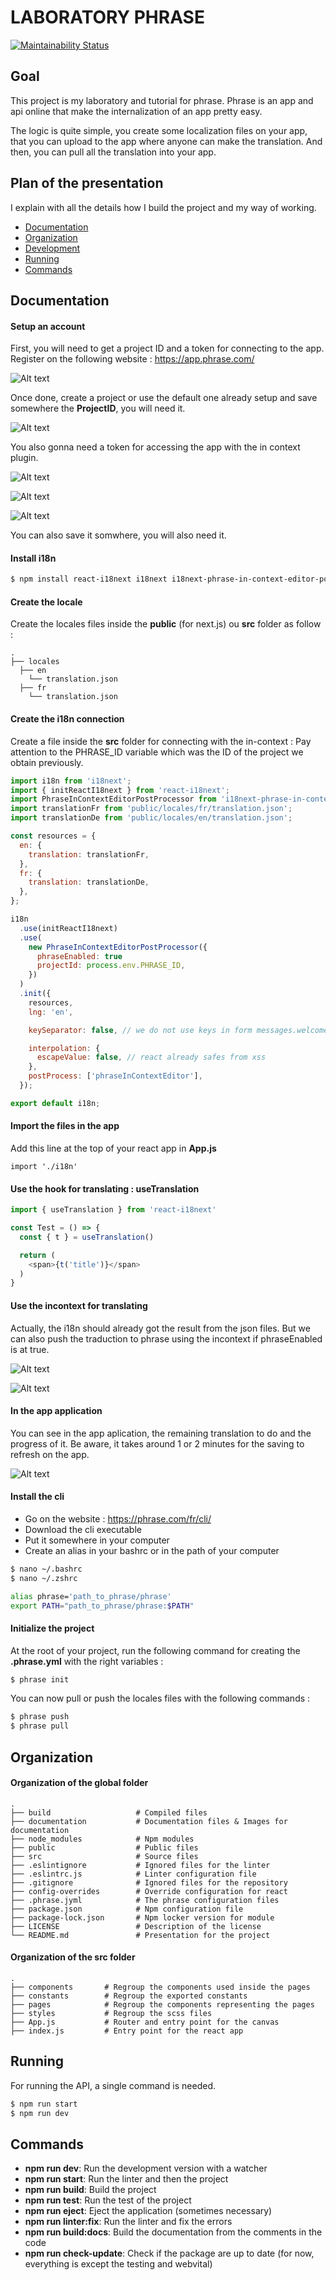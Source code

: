 # LABORATORY PHRASE

[![Maintainability Status](https://api.codeclimate.com/v1/badges/f6f7ed79501f794ce74d/maintainability)](https://codeclimate.com/github/JustalK/LABORATORY-PHRASE/maintainability)

## Goal

This project is my laboratory and tutorial for phrase. Phrase is an app and api online that make the internalization of an app pretty easy.

The logic is quite simple, you create some localization files on your app, that you can upload to the app where anyone can make the translation. And then, you can pull all the translation into your app.

## Plan of the presentation

I explain with all the details how I build the project and my way of working.

- [Documentation](#documentation)
- [Organization](#organization)
- [Development](#development)
- [Running](#running)
- [Commands](#commands)

## Documentation

#### Setup an account

First, you will need to get a project ID and a token for connecting to the app. Register on the following website : https://app.phrase.com/

![Alt text](documentation/images/1.png?raw=true "1")

Once done, create a project or use the default one already setup and save somewhere the **ProjectID**, you will need it.

![Alt text](documentation/images/2.png?raw=true "2")

You also gonna need a token for accessing the app with the in context plugin.

![Alt text](documentation/images/3.png?raw=true "3")

![Alt text](documentation/images/4.png?raw=true "4")

![Alt text](documentation/images/5.png?raw=true "5")

You can also save it somwhere, you will also need it.

#### Install i18n

```bash
$ npm install react-i18next i18next i18next-phrase-in-context-editor-post-processor --save
```

#### Create the locale

Create the locales files inside the **public** (for next.js) ou **src** folder as follow :

    .
    ├── locales
      ├── en
        └── translation.json
      ├── fr
        └── translation.json

#### Create the i18n connection

Create a file inside the **src** folder for connecting with the in-context :
Pay attention to the PHRASE_ID variable which was the ID of the project we obtain previously.

```js
import i18n from 'i18next';
import { initReactI18next } from 'react-i18next';
import PhraseInContextEditorPostProcessor from 'i18next-phrase-in-context-editor-post-processor';
import translationFr from 'public/locales/fr/translation.json';
import translationDe from 'public/locales/en/translation.json';

const resources = {
  en: {
    translation: translationFr,
  },
  fr: {
    translation: translationDe,
  },
};

i18n
  .use(initReactI18next)
  .use(
    new PhraseInContextEditorPostProcessor({
      phraseEnabled: true
      projectId: process.env.PHRASE_ID,
    })
  )
  .init({
    resources,
    lng: 'en',

    keySeparator: false, // we do not use keys in form messages.welcome

    interpolation: {
      escapeValue: false, // react already safes from xss
    },
    postProcess: ['phraseInContextEditor'],
  });

export default i18n;
```

#### Import the files in the app

Add this line at the top of your react app in **App.js**

```
import './i18n'
```

#### Use the hook for translating : useTranslation

```js
import { useTranslation } from 'react-i18next'

const Test = () => {
  const { t } = useTranslation()

  return (
    <span>{t('title')}</span>
  )
}

```

#### Use the incontext for translating

Actually, the i18n should already got the result from the json files. But we can also push the traduction to phrase using the incontext if phraseEnabled is at true.

![Alt text](documentation/images/7.png?raw=true "7")

![Alt text](documentation/images/8.png?raw=true "8")

#### In the app application

You can see in the app aplication, the remaining translation to do and the progress of it.
Be aware, it takes around 1 or 2 minutes for the saving to refresh on the app.

![Alt text](documentation/images/6.png?raw=true "6")

#### Install the cli

- Go on the website : https://phrase.com/fr/cli/
- Download the cli executable
- Put it somewhere in your computer
- Create an alias in your bashrc or in the path of your computer

```bash
$ nano ~/.bashrc
$ nano ~/.zshrc
```

```bash
alias phrase='path_to_phrase/phrase'
export PATH="path_to_phrase/phrase:$PATH"
```

#### Initialize the project

At the root of your project, run the following command for creating the **.phrase.yml** with the right variables :

```bash
$ phrase init
```

You can now pull or push the locales files with the following commands :

```bash
$ phrase push
$ phrase pull
```

## Organization
#### Organization of the global folder

    .
    ├── build                   # Compiled files
    ├── documentation           # Documentation files & Images for documentation
    ├── node_modules            # Npm modules
    ├── public                  # Public files
    ├── src                     # Source files
    ├── .eslintignore           # Ignored files for the linter
    ├── .eslintrc.js            # Linter configuration file
    ├── .gitignore              # Ignored files for the repository
    ├── config-overrides        # Override configuration for react
    ├── .phrase.jyml            # The phrase configuration files
    ├── package.json            # Npm configuration file
    ├── package-lock.json       # Npm locker version for module
    ├── LICENSE                 # Description of the license
    └── README.md               # Presentation for the project

#### Organization of the src folder

    .
    ├── components       # Regroup the components used inside the pages
    ├── constants        # Regroup the exported constants
    ├── pages            # Regroup the components representing the pages
    ├── styles           # Regroup the scss files
    ├── App.js           # Router and entry point for the canvas
    ├── index.js         # Entry point for the react app

## Running

For running the API, a single command is needed.

```bash
$ npm run start
$ npm run dev
```

## Commands

- **npm run dev**: Run the development version with a watcher
- **npm run start**: Run the linter and then the project
- **npm run build**: Build the project
- **npm run test**: Run the test of the project
- **npm run eject**: Eject the application (sometimes necessary)
- **npm run linter:fix**: Run the linter and fix the errors
- **npm run build:docs**: Build the documentation from the comments in the code
- **npm run check-update**: Check if the package are up to date (for now, everything is except the testing and webvital)
